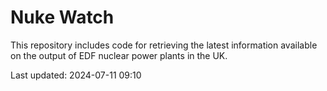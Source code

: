 # Nuke Watch

This repository includes code for retrieving the latest information available on the output of EDF nuclear power plants in the UK.

Last updated: 2024-07-11 09:10